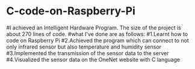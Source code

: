 # C-code-on-Raspberry-Pi
#I achieved an Intelligent Hardware Program. The size of the project is about 270 lines of code. 
#what I've done are as follows:
#1.Learnt how to code on Raspberry Pi
#2.Achieved the program which can connect to not only infrared sensor but also temperature and humidity sensor
#3.Implemented the transmission of the sensor data to the server
#4.Visualized the sensor data on the OneNet website with C language
